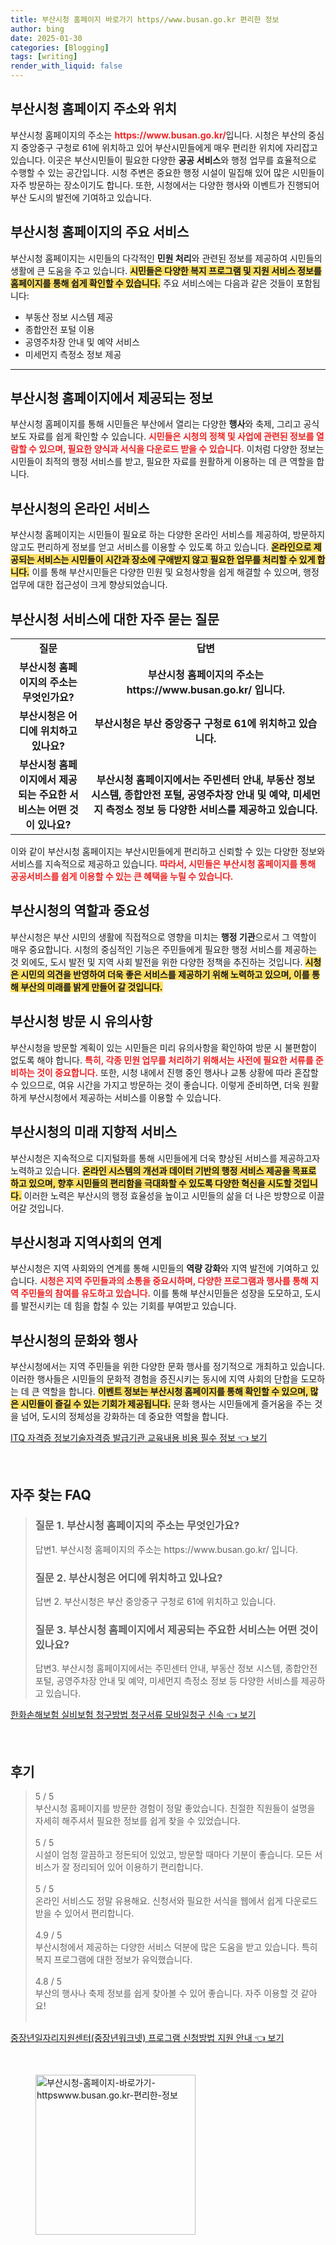 ```yaml
---
title: 부산시청 홈페이지 바로가기 https//www.busan.go.kr 편리한 정보
author: bing
date: 2025-01-30
categories: [Blogging]
tags: [writing]
render_with_liquid: false
---
```



<h2 id='부산시청 홈페이지 주소와 위치'>부산시청 홈페이지 주소와 위치</h2>

<p>부산시청 홈페이지의 주소는 <b><span style="color: #ee2323;">https://www.busan.go.kr/</span></b>입니다. 시청은 부산의 중심지 중앙중구 구청로 61에 위치하고 있어 부산시민들에게 매우 편리한 위치에 자리잡고 있습니다. 이곳은 부산시민들이 필요한 다양한 <b>공공 서비스</b>와 행정 업무를 효율적으로 수행할 수 있는 공간입니다. 시청 주변은 중요한 행정 시설이 밀집해 있어 많은 시민들이 자주 방문하는 장소이기도 합니다. 또한, 시청에서는 다양한 행사와 이벤트가 진행되어 부산 도시의 발전에 기여하고 있습니다.</p>

<h2 id='부산시청 홈페이지의 주요 서비스'>부산시청 홈페이지의 주요 서비스</h2>

<p>부산시청 홈페이지는 시민들의 다각적인 <b>민원 처리</b>와 관련된 정보를 제공하여 시민들의 생활에 큰 도움을 주고 있습니다. <b><span style="background-color: #ffe066;">시민들은 다양한 복지 프로그램 및 지원 서비스 정보를 홈페이지를 통해 쉽게 확인할 수 있습니다.</span></b> 주요 서비스에는 다음과 같은 것들이 포함됩니다:</p>

<ul>
    <li>부동산 정보 시스템 제공</li>
    <li>종합안전 포털 이용</li>
    <li>공영주차장 안내 및 예약 서비스</li>
    <li>미세먼지 측정소 정보 제공</li>
</ul>

<hr />

<h2 id='부산시청 홈페이지에서 제공되는 정보'>부산시청 홈페이지에서 제공되는 정보</h2>

<p>부산시청 홈페이지를 통해 시민들은 부산에서 열리는 다양한 <b>행사</b>와 축제, 그리고 공식 보도 자료를 쉽게 확인할 수 있습니다. <b><span style="color: #ee2323;">시민들은 시청의 정책 및 사업에 관련된 정보를 열람할 수 있으며, 필요한 양식과 서식을 다운로드 받을 수 있습니다.</span></b> 이처럼 다양한 정보는 시민들이 최적의 행정 서비스를 받고, 필요한 자료를 원활하게 이용하는 데 큰 역할을 합니다.</p>

<h2 id='부산시청의 온라인 서비스'>부산시청의 온라인 서비스</h2>

<p>부산시청 홈페이지는 시민들이 필요로 하는 다양한 온라인 서비스를 제공하여, 방문하지 않고도 편리하게 정보를 얻고 서비스를 이용할 수 있도록 하고 있습니다. <b><span style="background-color: #ffe066;">온라인으로 제공되는 서비스는 시민들이 시간과 장소에 구애받지 않고 필요한 업무를 처리할 수 있게 합니다.</span></b> 이를 통해 부산시민들은 다양한 민원 및 요청사항을 쉽게 해결할 수 있으며, 행정 업무에 대한 접근성이 크게 향상되었습니다.</p>

<h2 id='부산시청 서비스에 대한 자주 묻는 질문'>부산시청 서비스에 대한 자주 묻는 질문</h2>

<table>
    <tr>
        <td style="text-align: center; height: 17px;"><b>질문</b></td>
        <td style="text-align: center; height: 17px;"><b>답변</b></td>
    </tr>
    <tr>
        <td style="text-align: center; height: 17px;"><b>부산시청 홈페이지의 주소는 무엇인가요?</b></td>
        <td style="text-align: center; height: 17px;"><b>부산시청 홈페이지의 주소는 https://www.busan.go.kr/ 입니다.</b></td>
    </tr>
    <tr>
        <td style="text-align: center; height: 17px;"><b>부산시청은 어디에 위치하고 있나요?</b></td>
        <td style="text-align: center; height: 17px;"><b>부산시청은 부산 중앙중구 구청로 61에 위치하고 있습니다.</b></td>
    </tr>
    <tr>
        <td style="text-align: center; height: 17px;"><b>부산시청 홈페이지에서 제공되는 주요한 서비스는 어떤 것이 있나요?</b></td>
        <td style="text-align: center; height: 17px;"><b>부산시청 홈페이지에서는 주민센터 안내, 부동산 정보 시스템, 종합안전 포털, 공영주차장 안내 및 예약, 미세먼지 측정소 정보 등 다양한 서비스를 제공하고 있습니다.</b></td>
    </tr>
</table>

<p>이와 같이 부산시청 홈페이지는 부산시민들에게 편리하고 신뢰할 수 있는 다양한 정보와 서비스를 지속적으로 제공하고 있습니다. <b><span style="color: #ee2323;">따라서, 시민들은 부산시청 홈페이지를 통해 공공서비스를 쉽게 이용할 수 있는 큰 혜택을 누릴 수 있습니다.</span></b></p>

<h2 id='부산시청의 역할과 중요성'>부산시청의 역할과 중요성</h2>

<p>부산시청은 부산 시민의 생활에 직접적으로 영향을 미치는 <b>행정 기관</b>으로서 그 역할이 매우 중요합니다. 시청의 중심적인 기능은 주민들에게 필요한 행정 서비스를 제공하는 것 외에도, 도시 발전 및 지역 사회 발전을 위한 다양한 정책을 추진하는 것입니다. <b><span style="background-color: #ffe066;">시청은 시민의 의견을 반영하여 더욱 좋은 서비스를 제공하기 위해 노력하고 있으며, 이를 통해 부산의 미래를 밝게 만들어 갈 것입니다.</span></b></p>

<h2 id='부산시청 방문 시 유의사항'>부산시청 방문 시 유의사항</h2>

<p>부산시청을 방문할 계획이 있는 시민들은 미리 유의사항을 확인하여 방문 시 불편함이 없도록 해야 합니다. <b><span style="color: #ee2323;">특히, 각종 민원 업무를 처리하기 위해서는 사전에 필요한 서류를 준비하는 것이 중요합니다.</span></b> 또한, 시청 내에서 진행 중인 행사나 교통 상황에 따라 혼잡할 수 있으므로, 여유 시간을 가지고 방문하는 것이 좋습니다. 이렇게 준비하면, 더욱 원활하게 부산시청에서 제공하는 서비스를 이용할 수 있습니다.</p>

<h2 id='부산시청의 미래 지향적 서비스'>부산시청의 미래 지향적 서비스</h2>

<p>부산시청은 지속적으로 디지털화를 통해 시민들에게 더욱 향상된 서비스를 제공하고자 노력하고 있습니다. <b><span style="background-color: #ffe066;">온라인 시스템의 개선과 데이터 기반의 행정 서비스 제공을 목표로 하고 있으며, 향후 시민들의 편리함을 극대화할 수 있도록 다양한 혁신을 시도할 것입니다.</span></b> 이러한 노력은 부산시의 행정 효율성을 높이고 시민들의 삶을 더 나은 방향으로 이끌어갈 것입니다.</p>

<h2 id='부산시청과 지역사회의 연계'>부산시청과 지역사회의 연계</h2>

<p>부산시청은 지역 사회와의 연계를 통해 시민들의 <b>역량 강화</b>와 지역 발전에 기여하고 있습니다. <b><span style="color: #ee2323;">시청은 지역 주민들과의 소통을 중요시하며, 다양한 프로그램과 행사를 통해 지역 주민들의 참여를 유도하고 있습니다.</span></b> 이를 통해 부산시민들은 성장을 도모하고, 도시를 발전시키는 데 힘을 합칠 수 있는 기회를 부여받고 있습니다.</p>

<h2 id='부산시청의 문화와 행사'>부산시청의 문화와 행사</h2>

<p>부산시청에서는 지역 주민들을 위한 다양한 문화 행사를 정기적으로 개최하고 있습니다. 이러한 행사들은 시민들의 문화적 경험을 증진시키는 동시에 지역 사회의 단합을 도모하는 데 큰 역할을 합니다. <b><span style="background-color: #ffe066;">이벤트 정보는 부산시청 홈페이지를 통해 확인할 수 있으며, 많은 시민들이 즐길 수 있는 기회가 제공됩니다.</span></b> 문화 행사는 시민들에게 즐거움을 주는 것을 넘어, 도시의 정체성을 강화하는 데 중요한 역할을 합니다.</p>


<p><a class="click-button" title="ITQ 자격증 정보기술자격증 발급기관 교육내용 비용 필수 정보" href="https://adkhouse.github.io/posts/ITQ-%EC%9E%90%EA%B2%A9%EC%A6%9D-%EC%A0%95%EB%B3%B4%EA%B8%B0%EC%88%A0%EC%9E%90%EA%B2%A9%EC%A6%9D-%EB%B0%9C%EA%B8%89%EA%B8%B0%EA%B4%80-%EA%B5%90%EC%9C%A1%EB%82%B4%EC%9A%A9-%EB%B9%84%EC%9A%A9-%ED%95%84%EC%88%98-%EC%A0%95%EB%B3%B4/" rel="dofollow">ITQ 자격증 정보기술자격증 발급기관 교육내용 비용 필수 정보 👈 보기</a></p><br>
<h2 id='자주_찾는_FAQ'>자주 찾는 FAQ</h2>
<div itemscope="" itemtype="https://schema.org/FAQPage"> 
<blockquote> 
<div itemscope="" itemprop="mainEntity" itemtype="https://schema.org/Question"> 
<h3 itemprop="name">질문 1. 부산시청 홈페이지의 주소는 무엇인가요?</h3> 
<div itemscope="" itemprop="acceptedAnswer" itemtype="https://schema.org/Answer"> 
<span itemprop="text"> 
<p>답변1. 부산시청 홈페이지의 주소는 https://www.busan.go.kr/ 입니다.</p> 
</span> 
</div> 
</div> 

<div itemscope="" itemprop="mainEntity" itemtype="https://schema.org/Question"> 
<h3 itemprop="name">질문 2. 부산시청은 어디에 위치하고 있나요?</h3> 
<div itemscope="" itemprop="acceptedAnswer" itemtype="https://schema.org/Answer"> 
<span itemprop="text"> 
<p>답변 2. 부산시청은 부산 중앙중구 구청로 61에 위치하고 있습니다.</p> 
</span> 
</div> 
</div> 

<div itemscope="" itemprop="mainEntity" itemtype="https://schema.org/Question"> 
<h3 itemprop="name">질문 3. 부산시청 홈페이지에서 제공되는 주요한 서비스는 어떤 것이 있나요?</h3> 
<div itemscope="" itemprop="acceptedAnswer" itemtype="https://schema.org/Answer"> 
<span itemprop="text"> 
<p>답변3. 부산시청 홈페이지에서는 주민센터 안내, 부동산 정보 시스템, 종합안전 포털, 공영주차장 안내 및 예약, 미세먼지 측정소 정보 등 다양한 서비스를 제공하고 있습니다.</p> 
</span> 
</div> 
</div> 
</blockquote> 
</div>
<p><a class="click-button" title="한화손해보험 실비보험 청구방법 청구서류 모바일청구 신속" href="https://adkhouse.github.io/posts/%ED%95%9C%ED%99%94%EC%86%90%ED%95%B4%EB%B3%B4%ED%97%98-%EC%8B%A4%EB%B9%84%EB%B3%B4%ED%97%98-%EC%B2%AD%EA%B5%AC%EB%B0%A9%EB%B2%95-%EC%B2%AD%EA%B5%AC%EC%84%9C%EB%A5%98-%EB%AA%A8%EB%B0%94%EC%9D%BC%EC%B2%AD%EA%B5%AC-%EC%8B%A0%EC%86%8D/" rel="dofollow">한화손해보험 실비보험 청구방법 청구서류 모바일청구 신속 👈 보기</a></p><br>
<h2 id='후기'>후기</h2>
<div itemscope itemtype="https://schema.org/Product">
  <blockquote>
  <div itemprop="review" itemscope itemtype="https://schema.org/Review">
      <div itemprop="reviewRating" itemscope itemtype="https://schema.org/Rating"> <span itemprop="ratingValue">5</span> / <span itemprop="bestRating">5</span> </div>
      <span itemprop="reviewBody">부산시청 홈페이지를 방문한 경험이 정말 좋았습니다. 친절한 직원들이 설명을 자세히 해주셔서 필요한 정보를 쉽게 찾을 수 있었습니다.</span>
  </div>
  <br>
  <div itemprop="review" itemscope itemtype="https://schema.org/Review">
      <div itemprop="reviewRating" itemscope itemtype="https://schema.org/Rating"> <span itemprop="ratingValue">5</span> / <span itemprop="bestRating">5</span> </div>
      <span itemprop="reviewBody">시설이 엄청 깔끔하고 정돈되어 있었고, 방문할 때마다 기분이 좋습니다. 모든 서비스가 잘 정리되어 있어 이용하기 편리합니다.</span>
  </div>
  <br>
  <div itemprop="review" itemscope itemtype="https://schema.org/Review">
      <div itemprop="reviewRating" itemscope itemtype="https://schema.org/Rating"> <span itemprop="ratingValue">5</span> / <span itemprop="bestRating">5</span> </div>
      <span itemprop="reviewBody">온라인 서비스도 정말 유용해요. 신청서와 필요한 서식을 웹에서 쉽게 다운로드 받을 수 있어서 편리합니다.</span>
  </div>
  <br>
  <div itemprop="review" itemscope itemtype="https://schema.org/Review">
      <div itemprop="reviewRating" itemscope itemtype="https://schema.org/Rating"> <span itemprop="ratingValue">4.9</span> / <span itemprop="bestRating">5</span> </div>
      <span itemprop="reviewBody">부산시청에서 제공하는 다양한 서비스 덕분에 많은 도움을 받고 있습니다. 특히 복지 프로그램에 대한 정보가 유익했습니다.</span>
  </div>
  <br>
  <div itemprop="review" itemscope itemtype="https://schema.org/Review">
      <div itemprop="reviewRating" itemscope itemtype="https://schema.org/Rating"> <span itemprop="ratingValue">4.8</span> / <span itemprop="bestRating">5</span> </div>
      <span itemprop="reviewBody">부산의 행사나 축제 정보를 쉽게 찾아볼 수 있어 좋습니다. 자주 이용할 것 같아요!</span>
  </div>
  <br>
  </blockquote>
</div>
<p><a class="click-button" title="중장년일자리지원센터(중장년워크넷) 프로그램 신청방법 지원 안내" href="https://adkhouse.github.io/posts/%EC%A4%91%EC%9E%A5%EB%85%84%EC%9D%BC%EC%9E%90%EB%A6%AC%EC%A7%80%EC%9B%90%EC%84%BC%ED%84%B0(%EC%A4%91%EC%9E%A5%EB%85%84%EC%9B%8C%ED%81%AC%EB%84%B7)-%ED%94%84%EB%A1%9C%EA%B7%B8%EB%9E%A8-%EC%8B%A0%EC%B2%AD%EB%B0%A9%EB%B2%95-%EC%A7%80%EC%9B%90-%EC%95%88%EB%82%B4/" rel="dofollow">중장년일자리지원센터(중장년워크넷) 프로그램 신청방법 지원 안내 👈 보기</a></p><br>
<figure class="image"><img src="https://adkhouse.github.io/assets/img/thumbnail/부산시청-홈페이지-바로가기-httpswww.busan.go.kr-편리한-정보.webp" alt="부산시청-홈페이지-바로가기-httpswww.busan.go.kr-편리한-정보" width="256" height="256"></figure>